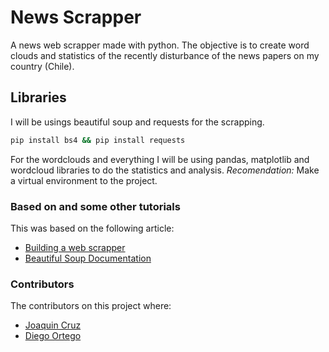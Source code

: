# News Scrapper
A news web scrapper made with python. The objective is to create word clouds and statistics of the recently disturbance of the news papers on my country (Chile).

## Libraries
I will be usings beautiful soup and requests for the scrapping. 
```bash
pip install bs4 && pip install requests
```
For the wordclouds and everything I will be using pandas, matplotlib and wordcloud libraries to do the statistics and analysis.
*Recomendation:* Make a virtual environment to the project.





### Based on and some other tutorials
This was based on the following article:
- [Building a web scrapper](https://hackernoon.com/building-a-web-scraper-from-start-to-finish-bb6b95388184)
- [Beautiful Soup Documentation](https://www.crummy.com/software/BeautifulSoup/bs4/doc/)
### Contributors
The contributors on this project where:
- [Joaquin Cruz](https://github.com/joacocruz6)
- [Diego Ortego](https://github.com/Gedoix)